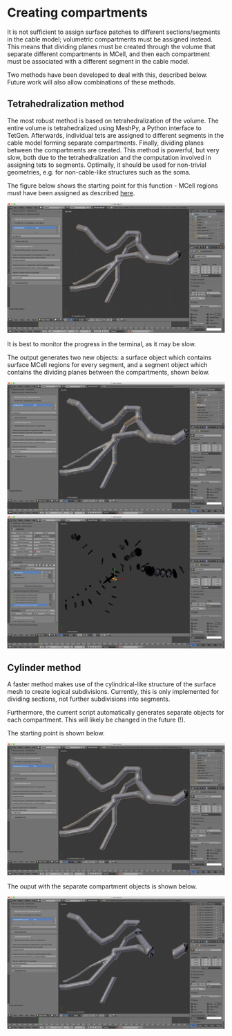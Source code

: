 # Creating compartments

It is not sufficient to assign surface patches to different sections/segments in the cable model; volumetric compartments must be assigned instead. This means that dividing planes must be created through the volume that separate different compartments in MCell, and then each compartment must be associated with a different segment in the cable model.

Two methods have been developed to deal with this, described below. Future work will also allow combinations of these methods.

## Tetrahedralization method

The most robust method is based on tetrahedralization of the volume. The entire volume is tetrahedralized using MeshPy, a Python interface to TetGen. Afterwards, individual tets are assigned to different segments in the cable model forming separate compartments. Finally, dividing planes between the compartments are created. This method is powerful, but very slow, both due to the tetrahedralization and the computation involved in assigning tets to segments. Optimally, it should be used for non-trivial geometries, e.g. for non-cable-like structures such as the soma.

The figure below shows the starting point for this function - MCell regions must have been assigned as described [here](../assigning_surface_regions).

![Starting Point](../figures/creating_compartments_1.jpg?raw=true "Starting Point")

It is best to monitor the progress in the terminal, as it may be slow.

The output generates two new objects: a surface object which contains surface MCell regions for every segment, and a segment object which contains the dividing planes between the compartments, shown below.

![Output](../figures/creating_compartments_2.jpg?raw=true "Output")
![Dividing planes](../figures/creating_compartments_3.jpg?raw=true "Dividing planes")


## Cylinder method

A faster method makes use of the cylindrical-like structure of the surface mesh to create logical subdivisions. Currently, this is only implemented for dividing sections, not further subdivisions into segments.

Furthermore, the current script automatically generates separate objects for each compartment. This will likely be changed in the future (!).

The starting point is shown below.

![Starting Point 2](../figures/creating_compartments_4.jpg?raw=true "Starting Point 2")

The ouput with the separate compartment objects is shown below.

![Output 2](../figures/creating_compartments_5.jpg?raw=true "Output 2")